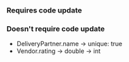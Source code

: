 ### Requires code update

### Doesn't require code update
* DeliveryPartner.name -> unique: true
* Vendor.rating -> double -> int
